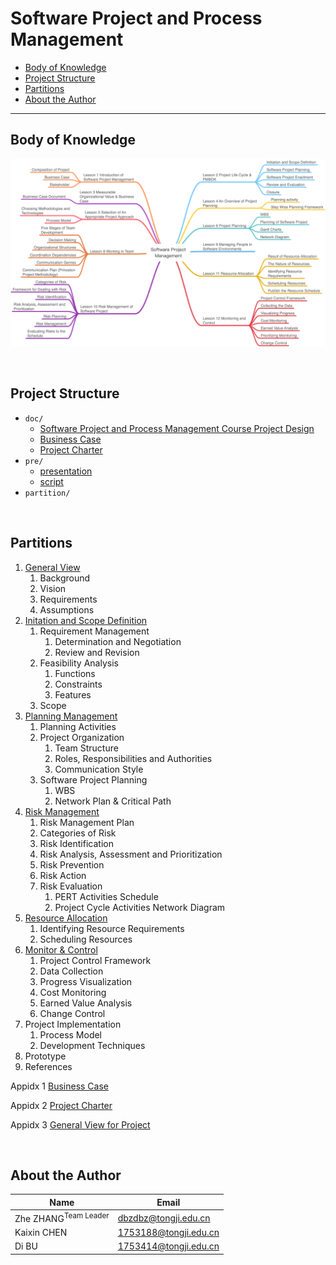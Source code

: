 # Software Project and Process Management

* [Body of Knowledge](#body-of-knowledge)
* [Project Structure](#project-structure)
* [Partitions](#partitions)
* [About the Author](#about-the-author)

------

## Body of Knowledge

![BOK](BOK.png)

<br/>

## Project Structure

- `doc/`
  - [Software Project and Process Management Course Project Design](https://github.com/doubleZ0108/Software-Project-and-Process-Management/blob/master/doc/Software%20Project%20and%20Process%20Management%20Course%20Project%20Design.pdf)
  - [Business Case](https://github.com/doubleZ0108/Software-Project-and-Process-Management/blob/master/doc/Business%20Case.pdf)
  - [Project Charter](https://github.com/doubleZ0108/Software-Project-and-Process-Management/blob/master/doc/Project%20Charter.pdf)
- `pre/`
  - [presentation](https://github.com/doubleZ0108/Software-Project-and-Process-Management/blob/master/pre/presentation.pdf)
  - [script](https://github.com/doubleZ0108/Software-Project-and-Process-Management/blob/master/pre/script.pdf)
- `partition/`

<br/>

## Partitions

1. [General View](https://github.com/doubleZ0108/Software-Project-and-Process-Management/blob/master/partition/General%20View/General%20View.md)
   1. Background
   2. Vision
   3. Requirements
   4. Assumptions
2. [Initation and Scope Definition](https://github.com/doubleZ0108/Software-Project-and-Process-Management/blob/master/partition/Initiation%20and%20Scope%20Definition/Initiation-and-Scope-Definition.md)
   1. Requirement Management
      1. Determination and Negotiation
      2. Review and Revision
   2. Feasibility Analysis
      1. Functions
      2. Constraints
      3. Features
   3. Scope
3. [Planning Management](https://github.com/doubleZ0108/Software-Project-and-Process-Management/blob/master/partition/Planning%20Management/Planning-Management.md)
   1. Planning Activities
   2. Project Organization
      1. Team Structure
      2. Roles, Responsibilities and Authorities
      3. Communication Style
   3. Software Project Planning
      1. WBS
      2. Network Plan & Critical Path
4. [Risk Management](https://github.com/doubleZ0108/Software-Project-and-Process-Management/blob/master/partition/Risk%20Management/Risk-Management.md)
   1. Risk Management Plan
   2. Categories of Risk
   3. Risk Identification
   4. Risk Analysis, Assessment and Prioritization
   5. Risk Prevention
   6. Risk Action
   7. Risk Evaluation
      1. PERT Activities Schedule
      2. Project Cycle Activities Network Diagram
5. [Resource Allocation](https://github.com/doubleZ0108/Software-Project-and-Process-Management/blob/master/partition/Resource%20Allocation/Resource-Allocation.md)
   1. Identifying Resource Requirements
   2. Scheduling Resources
6. [Monitor & Control](https://github.com/doubleZ0108/Software-Project-and-Process-Management/blob/master/partition/Monitor%20%26%20Control/Monitor_and_Control.md)
   1. Project Control Framework
   2. Data Collection
   3. Progress Visualization
   4. Cost Monitoring
   5. Earned Value Analysis
   6. Change Control
7. Project Implementation
   1. Process Model
   2. Development Techniques
8. Prototype
9. References

Appidx 1 [Business Case](https://github.com/doubleZ0108/Software-Project-and-Process-Management/blob/master/partition/Business%20Case/Business%20Case%20for%20the%20%22Online%20Entity%20Game%20Store%20——%20ICE%22%20Project.md)

Appidx 2 [Project Charter](https://github.com/doubleZ0108/Software-Project-and-Process-Management/blob/master/partition/Project%20Charter/Project%20Charter.md)

Appidx 3 [General View for Project](https://github.com/doubleZ0108/Software-Project-and-Process-Management/blob/master/partition/General%20View/General%20View%20for%20the%20"Online%20Entity%20Game%20Store%20——%20ICE"%20Project.md)

<br/>

## About the Author

| Name                            | Email                 |
| ------------------------------- | --------------------- |
| Zhe ZHANG<sup>Team Leader</sup> | dbzdbz@tongji.edu.cn  |
| Kaixin CHEN                     | 1753188@tongji.edu.cn |
| Di BU                           | 1753414@tongji.edu.cn |

